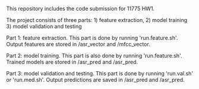 This repository includes the code submission for 11775 HW1.

The project consists of three parts: 1) feature extraction, 2) model training 3) model validation and testing

Part 1: feature extraction. This part is done by running 'run.feature.sh'. Output features are stored in /asr_vector and /mfcc_vector.

Part 2: model training. This part is also done by running 'run.feature.sh'. Trained models are stored in /asr_pred and /asr_pred.

Part 3: model validation and testing. This part is done by running 'run.val.sh' or 'run.med.sh'. Output predictions are saved in /asr_pred and /asr_pred.   
